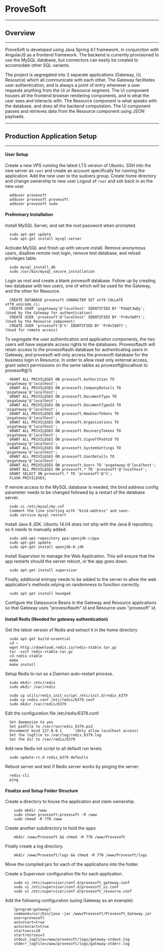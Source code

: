 # ProveSoft

---
## Overview
---
ProveSoft is developed using Java Spring 4.1 framework, in conjunction with AngularJS as a frontend framework. The backend is currently provisioned to use the MySQL database, but connectors can easily be created to accomodate other SQL variants.

The project is segregated into 3 separate applications (Gateway, Ui, Resource) which all communicate with each other. The Gateway facilitates user authentication, and is always a point of entry whenever a user requests anything from the Ui or Resource segment.
The Ui component houses all the frontend browser rendering components, and is what the user sees and interacts with.
The Resource component is what speaks with the database, and does all the backend computation. The Ui component passes and retrieves data from the Resource component using JSON payloads.

---
## Production Application Setup
---
#### User Setup
Create a new VPS running the latest LTS version of Ubuntu.
SSH into the new server as ```root``` and create an account specifically for running the application. 
Add the new user to the sudoers group.
Create home directory and change ownership to new user
Logout of ```root``` and ssh back in as the new user.
```
  adduser provesoft
  adduser provesoft provesoft
  adduser provesoft sudo
```

#### Preliminary Installation
Install MySQL Server, and set the root password when prompted.
```
  sudo apt-get update
  sudo apt-get install mysql-server
```
Activate MySQL and finish up with secure install. Remove anonymous users, disallow remote root login, remove test database, and reload privileges table.
```
  sudo mysql_install_db
  sudo /usr/bin/mysql_secure_installation
```
Login as root and create a blank provesoft database. Follow up by creating two database with two users, one of which will be used for the Gateway, and the other for Resource.
```  
  CREATE DATABASE provesoft CHARACTER SET utf8 COLLATE utf8_unicode_ci;
  CREATE USER 'psgateway'@'localhost' IDENTIFIED BY 'P$G@t3w@y';            (Used by the Gateway for authentication)
  CREATE USER 'provesoft'@'localhost' IDENTIFIED BY 'Pr0v3$0ft';            (Used by the Resource component)
  CREATE USER 'provesoft'@'%' IDENTIFIED BY 'Pr0v3$0ft';            	    (Used for remote access)
```
To segregate the user authentication and application components, the two users will have separate access rights to the databases. Provesoftauth will retain access to the provesoftauth database for authenticating users in Gateway, and provesoft will only access the provesoft database for the business login in Resource.
In order to allow read only external access, grant select permissions on the same tables as provesoft@localhost to provesoft@%
```
  GRANT ALL PRIVILEGES ON provesoft.Authorities TO 'psgateway'@'localhost';
  GRANT ALL PRIVILEGES ON provesoft.CompanyDetails TO 'psgateway'@'localhost';
  GRANT ALL PRIVILEGES ON provesoft.DocumentType TO 'psgateway'@'localhost';
  GRANT ALL PRIVILEGES ON provesoft.DocumentTypeId TO 'psgateway'@'localhost';
  GRANT ALL PRIVILEGES ON provesoft.NewUserTokens TO 'psgateway'@'localhost';
  GRANT ALL PRIVILEGES ON provesoft.Organizations TO 'psgateway'@'localhost';
  GRANT ALL PRIVILEGES ON provesoft.RecoveryTokens TO 'psgateway'@'localhost';
  GRANT ALL PRIVILEGES ON provesoft.SignoffPathId TO 'psgateway'@'localhost';
  GRANT ALL PRIVILEGES ON provesoft.SystemSettings TO 'psgateway'@'localhost';
  GRANT ALL PRIVILEGES ON provesoft.UserDetails TO 'psgateway'@'localhost';
  GRANT ALL PRIVILEGES ON provesoft.Users TO 'psgateway'@'localhost';
  GRANT ALL PRIVILEGES ON provesoft.* TO 'provesoft'@'localhost';
  GRANT SELECT ON provesoft.* TO 'provesoft'@'%';
  FLUSH PRIVILEGES;
```

If remote access to the MySQL database is needed, the bind address config parameter needs to be changed followed by a restart of the database server.
```
  sudo vi /etc/mysql/my.cnf
  Comment the line starting with "bind-address" and save.
  sudo service mysql restart
```
Install Java 8 JDK. Ubuntu 14.04 does not ship with the Java 8 repository, so it needs to manually added.
```
  sudo add-apt-repository ppa:openjdk-r/ppa
  sudo apt-get update
  sudo apt-get install openjdk-8-jdk
```
Install Supervisor to manage the Web Application. This will ensure that the app restarts should the server reboot, or the app goes down.
```
  sudo apt-get install supervisor
```
Finally, additional entropy needs to be added to the server to allow the web application's methods relying on randomness to function correctly.
```
  sudo apt-get install haveged
```
Configure the Datasource Beans in the Gateway and Resource applications so that Gateway uses "provesoftauth" id and Resource uses "provesoft" id.

#### Install Redis (Needed for gateway authentication)
Get the latest version of Redis and extract it in the home directory
```
  sudo apt-get build-essential
  cd ~
  wget http://download.redis.io/redis-stable.tar.gz
  tar -xvzf redis-stable.tar.gz
  cd redis-stable
  make
  make install
```
Setup Redis to run as a Daemon auto-restart process.
```
  sudo mkdir /etc/redis
  sudo mkdir /var/redis
  
  sudo cp utils/redis_init_script /etc/init.d/redis_6379
  sudo cp redis.conf /etc/redis/6379.conf
  sudo mkdir /var/redis/6379
```
Edit the configuration file /etc/redis/6379.conf:
```
  Set daemonize to yes
  Set pidfile to /var/run/redis_6379.pid
  Uncomment bind 127.0.0.1		(Only allow localhost access)
  Set the logfile to /var/log/redis_6379.log
  Set the dir to /var/redis/6379
```
Add new Redis init script to all default run levels
```
  sudo update-rc.d redis_6379 defaults
```
Reboot server and test if Redis server works by pinging the server.
```
  redis-cli
  ping
```

#### Finalize and Setup Folder Structure
Create a directory to house the application and claim ownership.
```
	sudo mkdir /www
	sudo chown provesoft:provesoft -R /www
	sudo chmod -R 770 /www
```
Create another subdirectory to hold the apps
```
	mkdir /www/Provesoft && chmod -R 770 /www/Provesoft
```
Finally create a log directory.
```
	mkdir /www/Provesoft/logs && chmod -R 770 /www/Provesoft/logs
```
Move the compiled jars for each of the applications into the folder.

Create a Supervisor configuration file for each application.
```
	sudo vi /etc/supervisor/conf.d/provesoft_gateway.conf
	sudo vi /etc/supervisor/conf.d/provesoft_ui.conf
	sudo vi /etc/supervisor/conf.d/provesoft_resource.conf
```
Add the following configuration (using Gateway as an example):
```
	[program:gateway]
	command=/usr/bin/java -jar /www/Provesoft/Provesoft_Gateway.jar
	user=provesoft
	autostart=true
	autorestart=true
	startsecs=10
	startretries=3
	stdout_logfile=/www/provesoft/logs/gateway-stdout.log
	stderr_logfile=/www/provesoft/logs/gateway-stderr.log
```
